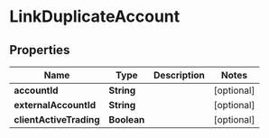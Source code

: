 

# LinkDuplicateAccount


## Properties

| Name | Type | Description | Notes |
|------------ | ------------- | ------------- | -------------|
|**accountId** | **String** |  |  [optional] |
|**externalAccountId** | **String** |  |  [optional] |
|**clientActiveTrading** | **Boolean** |  |  [optional] |



